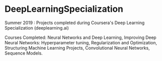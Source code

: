 # DeepLearningSpecialization
Summer 2019 : 
Projects completed during Coursera's Deep Learning Specialization (deeplearning.ai)

Courses Completed: Neural Networks and Deep Learning, Improving Deep Neural Networks: Hyperparameter tuning, Regularization and Optimization, Structuring Machine Learning Projects, Convolutional Neural Networks, Sequence Models.
